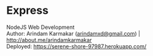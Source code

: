 # Express
NodeJS Web Development
<br>Author: Arindam Karmakar (arindamxd@gmail.com) | http://about.me/arindamkarmakar
<br>Deployed: https://serene-shore-97987.herokuapp.com/
